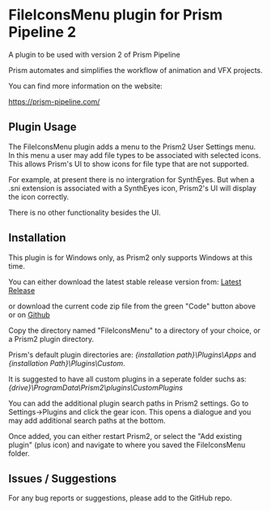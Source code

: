 # **FileIconsMenu plugin for Prism Pipeline 2**
A plugin to be used with version 2 of Prism Pipeline 

Prism automates and simplifies the workflow of animation and VFX projects.

You can find more information on the website:

https://prism-pipeline.com/


## **Plugin Usage**

The FileIconsMenu plugin adds a menu to the Prism2 User Settings menu.  In this menu a user may add file types to be associated with selected icons.  This allows Prism's UI to show icons for file type that are not supported.

For example, at present there is no intergration for SynthEyes.  But when a .sni extension is associated with a SynthEyes icon, Prism2's UI will display the icon correctly.

There is no other functionality besides the UI.


## **Installation**

This plugin is for Windows only, as Prism2 only supports Windows at this time.

You can either download the latest stable release version from: [Latest Release](https://github.com/AltaArts/FileIconsMenu--Prism-Plugin/releases/latest)

or download the current code zip file from the green "Code" button above or on [Github](https://github.com/JBreckeen/FileIconsMenu--Prism-Plugin/tree/main)

Copy the directory named "FileIconsMenu" to a directory of your choice, or a Prism2 plugin directory.

Prism's default plugin directories are: *{installation path}\Plugins\Apps* and *{installation Path}\Plugins\Custom*.

It is suggested to have all custom plugins in a seperate folder suchs as: *{drive}\ProgramData\Prism2\plugins\CustomPlugins*

You can add the additional plugin search paths in Prism2 settings.  Go to Settings->Plugins and click the gear icon.  This opens a dialogue and you may add additional search paths at the bottom.

Once added, you can either restart Prism2, or select the "Add existing plugin" (plus icon) and navigate to where you saved the FileIconsMenu folder.


## **Issues / Suggestions**

For any bug reports or suggestions, please add to the GitHub repo.